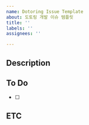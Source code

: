 ```yaml
---
name: Dotoring Issue Template
about: 도토링 개발 이슈 템플릿
title: ''
labels: ''
assignees: ''

---
```


## Description

## To Do
- [ ]

## ETC
